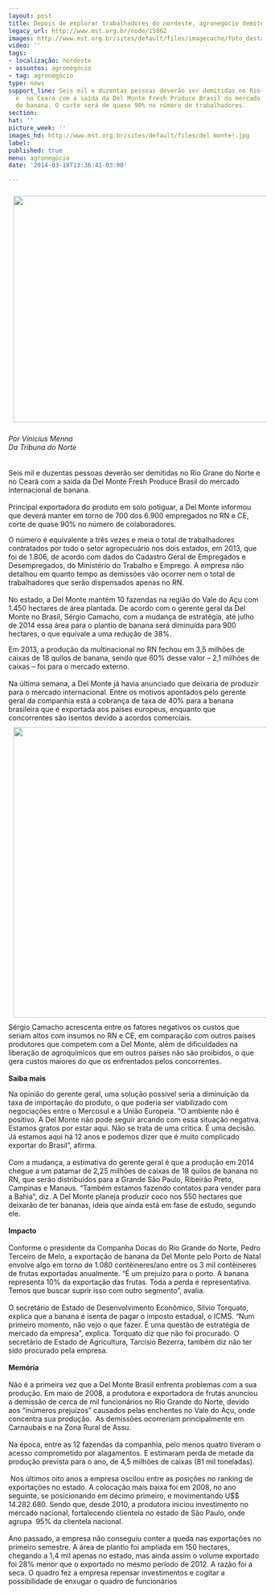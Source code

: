 ```yaml
---
layout: post
title: Depois de explorar trabalhadores do nordeste, agronegócio demite 6 mil
legacy_url: http://www.mst.org.br/node/15862
images: http://www.mst.org.br/sites/default/files/imagecache/foto_destaque/del monte!.jpg
video: ''
tags:
- localização: nordeste
- assuntos: agronegócio
- tag: agronegócio
type: news
support_line: Seis mil e duzentas pessoas deverão ser demitidas no Rio Grane do Norte
  e  no Ceará com a saída da Del Monte Fresh Produce Brasil do mercado  internacional
  de banana. O corte será de quase 90% no número de trabalhadores.
section: 
hat: ''
picture_week: ''
images_hd: http://www.mst.org.br/sites/default/files/del monte!.jpg
label: 
published: true
menu: agronegócio
date: '2014-03-18T13:36:41-03:00'

---
```

<p><img style="margin: 10px;" src="http://www.mst.org.br/sites/default/files/del%20monte.jpg" alt="" height="450" width="600"></p><p><em>Por Vinícius Menna<br>Da Tribuna do Norte<br></em><br><br>Seis mil e duzentas pessoas deverão ser demitidas no Rio Grane do Norte e no Ceará com a saída da Del Monte Fresh Produce Brasil do mercado internacional de banana. <br><br>Principal exportadora do produto em solo potiguar, a Del Monte informou que deverá manter em torno de 700 dos 6.900 empregados no RN e CE, corte de quase 90% no número de colaboradores.</p><p>O número é equivalente a três vezes e meia o total de trabalhadores contratados por todo o setor agropecuário nos dois estados, em 2013, que foi de 1.806, de acordo com dados do Cadastro Geral de Empregados e Desempregados, do Ministério do Trabalho e Emprego. A empresa não detalhou em quanto tempo as demissões vão ocorrer nem o total de trabalhadores que serão dispensados apenas no RN.<br><br>No estado, a Del Monte mantém 10 fazendas na região do Vale do Açu com 1.450 hectares de área plantada. De acordo com o gerente geral da Del Monte no Brasil, Sérgio Camacho, com a mudança de estratégia, até julho de 2014 essa área para o plantio de banana será diminuída para 900 hectares, o que equivale a uma redução de 38%.</p><p>Em 2013, a produção da multinacional no RN fechou em 3,5 milhões de caixas de 18 quilos de banana, sendo que 60% desse valor – 2,1 milhões de caixas – foi para o mercado externo.<br><br>Na última semana, a Del Monte já havia anunciado que deixaria de produzir para o mercado internacional. Entre os motivos apontados pelo gerente geral da companhia está a cobrança de taxa de 40% para a banana brasileira que é exportada aos países europeus, enquanto que concorrentes são isentos devido a acordos comerciais.<br><img style="margin: 10px;" src="http://www.mst.org.br/sites/default/files/demi%C3%A7%C3%A3o%20del%20monte.jpg" alt="" height="578" width="600"><br>Sérgio Camacho acrescenta entre os fatores negativos os custos que seriam altos com insumos no RN e CE, em comparação com outros países produtores que competem com a Del Monte, além de dificuldades na liberação de agroquímicos que em outros países não são proibidos, o que gera custos maiores do que os enfrentados pelos concorrentes.<br><strong><br>Saiba mais</strong></p><p>Na opinião do gerente geral, uma solução possível seria a diminuição da taxa de importação do produto, o que poderia ser viabilizado com negociações entre o Mercosul e a União Europeia. “O ambiente não é positivo. A Del Monte não pode seguir arcando com essa situação negativa. Estamos gratos por estar aqui. Não se trata de uma crítica. É uma decisão. Já estamos aqui há 12 anos e podemos dizer que é muito complicado exportar do Brasil”, afirma.<br><br>Com a mudança, a estimativa do gerente geral é que a produção em 2014 chegue a um patamar de 2,25 milhões de caixas de 18 quilos de banana no RN, que serão distribuídos para a Grande São Paulo, Ribeirão Preto, Campinas e Manaus. “Também estamos fazendo contatos para vender para a Bahia”, diz. A Del Monte planeja produzir coco nos 550 hectares que deixarão de ter bananas, ideia que ainda está em fase de estudo, segundo ele.<br><br><strong>Impacto<br></strong><br>Conforme o presidente da Companha Docas do Rio Grande do Norte, Pedro Terceiro de Melo, a exportação de banana da Del Monte pelo Porto de Natal envolve algo em torno de 1.080 contêineres/ano entre os 3 mil contêineres de frutas exportadas anualmente. “É um prejuízo para o porto. A banana representa 10% da exportação das frutas. Toda a perda é representativa. Temos que buscar suprir isso com outro segmento”, avalia.<br><br>O secretário de Estado de Desenvolvimento Econômico, Silvio Torquato, explica que a banana é isenta de pagar o imposto estadual, o ICMS. “Num primeiro momento, não vejo o que fazer. É uma questão de estratégia de mercado da empresa”, explica. Torquato diz que não foi procurado. O secretário de Estado de Agricultura, Tarcísio Bezerra, também diz não ter sido procurado pela empresa.<br><br><strong>Memória</strong><br><br>Não é a primeira vez que a Del Monte Brasil enfrenta problemas com a sua produção. Em maio de 2008, a produtora e exportadora de frutas anunciou a demissão de cerca de mil funcionários no Rio Grande do Norte, devido aos “inúmeros prejuízos” causados pelas enchentes no Vale do Açu, onde concentra sua produção.&nbsp; As demissões ocorreriam principalmente em Carnaubais e na Zona Rural de Assu.<br><br>Na época, entre as 12 fazendas da companhia, pelo menos quatro tiveram o acesso comprometido por alagamentos. E estimaram perda de metade da produção prevista para o ano, de 4,5 milhões de caixas (81 mil toneladas).<br><br>&nbsp;Nos últimos oito anos a empresa oscilou entre as posições no ranking de exportações no estado. A colocação mais baixa foi em 2008, no ano seguinte, se posicionando em décimo primeiro, e movimentando U$$ 14.282.680. Sendo que, desde 2010, a produtora iniciou investimento no mercado nacional, fortalecendo clientela no estado de São Paulo, onde agrupa&nbsp; 95% da clientela nacional.<br><br>Ano passado, a empresa não conseguiu conter a queda nas exportações no primeiro semestre. A área de plantio foi ampliada em 150 hectares, chegando a 1,4 mil apenas no estado, mas ainda assim o volume exportado foi 28% menor que o exportado no mesmo período de 2012. A razão foi a seca. O quadro fez a empresa repensar investimentos e cogitar a possibilidade de enxugar o quadro de funcionários</p><p>&nbsp;</p>
